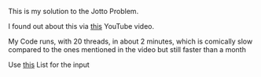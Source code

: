 This is my solution to the Jotto Problem.

I found out about this via [this](https://youtu.be/c33AZBnRHks?si=_DtsjOe_0Xz12iZy) YouTube video.

My Code runs, with 20 threads, in about 2 minutes, which is comically slow compared to the ones mentioned in the video but still faster than a month

Use [this](https://github.com/dwyl/english-words) List for the input

